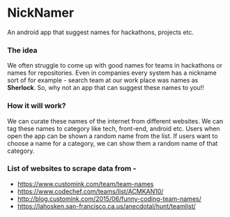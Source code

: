 # NickNamer
An android app that suggest names for hackathons, projects etc.

### The idea
We often struggle to come up with good names for teams in hackathons or names for repositories. Even in companies every system has a nickname sort of for example - search team at our work place was names as **Sherlock**. So, why not an app that can suggest these names to you!!

### How it will work?
We can curate these names of the internet from different websites. We can tag these names to category like tech, front-end, android etc. Users when open the app can be shown a random name from the list. If users want to choose a name for a category, we can show them a random name of that category.


### List of websites to scrape data from -

* https://www.customink.com/team/team-names
* https://www.codechef.com/teams/list/ACMKAN10/
* http://blog.customink.com/2015/06/funny-coding-team-names/
* https://lahosken.san-francisco.ca.us/anecdotal/hunt/teamlist/


